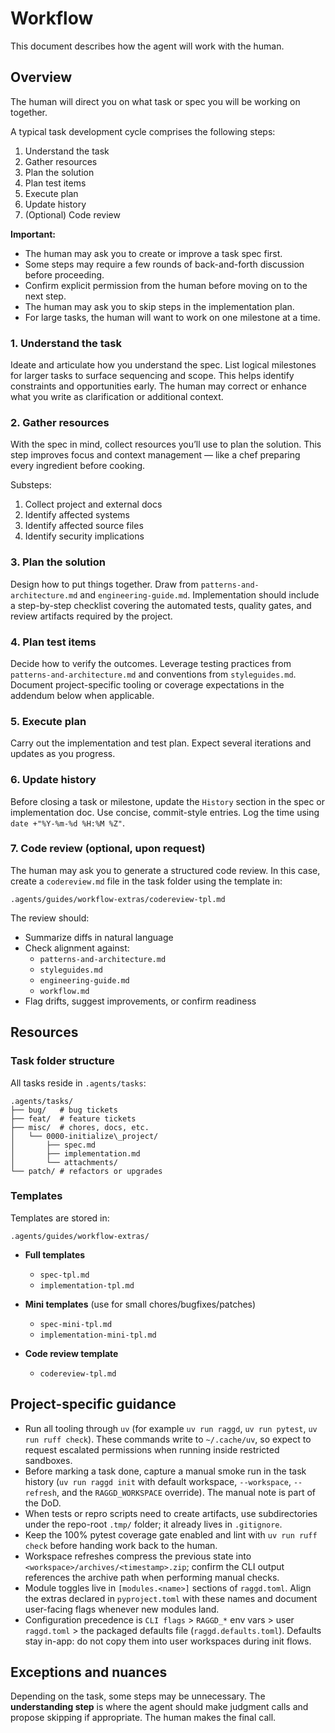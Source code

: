 # Workflow

This document describes how the agent will work with the human.

## Overview

The human will direct you on what task or spec you will be working on together.

A typical task development cycle comprises the following steps:

1. Understand the task
2. Gather resources
3. Plan the solution
4. Plan test items
5. Execute plan
6. Update history
7. (Optional) Code review

**Important:**

- The human may ask you to create or improve a task spec first.
- Some steps may require a few rounds of back-and-forth discussion before proceeding.
- Confirm explicit permission from the human before moving on to the next step.
- The human may ask you to skip steps in the implementation plan.
- For large tasks, the human will want to work on one milestone at a time.

### 1. Understand the task
Ideate and articulate how you understand the spec.
List logical milestones for larger tasks to surface sequencing and scope.
This helps identify constraints and opportunities early.
The human may correct or enhance what you write as clarification or additional context.

### 2. Gather resources
With the spec in mind, collect resources you’ll use to plan the solution.
This step improves focus and context management — like a chef preparing every ingredient before cooking.

Substeps:
1. Collect project and external docs
2. Identify affected systems
3. Identify affected source files
4. Identify security implications

### 3. Plan the solution
Design how to put things together.
Draw from `patterns-and-architecture.md` and `engineering-guide.md`.
Implementation should include a step-by-step checklist
covering the automated tests, quality gates, and review artifacts required by the project.

### 4. Plan test items
Decide how to verify the outcomes.
Leverage testing practices from `patterns-and-architecture.md` and conventions from `styleguides.md`.
Document project-specific tooling or coverage expectations in the addendum below when applicable.

### 5. Execute plan
Carry out the implementation and test plan.
Expect several iterations and updates as you progress.

### 6. Update history
Before closing a task or milestone, update the `History` section in the spec or implementation doc.
Use concise, commit-style entries.
Log the time using `date +"%Y-%m-%d %H:%M %Z"`.

### 7. Code review (optional, upon request)
The human may ask you to generate a structured code review.
In this case, create a `codereview.md` file in the task folder using the template in:

```
.agents/guides/workflow-extras/codereview-tpl.md
```

The review should:
- Summarize diffs in natural language
- Check alignment against:
  - `patterns-and-architecture.md`
  - `styleguides.md`
  - `engineering-guide.md`
  - `workflow.md`
- Flag drifts, suggest improvements, or confirm readiness


## Resources

### Task folder structure

All tasks reside in `.agents/tasks`:

```
.agents/tasks/
├── bug/   # bug tickets
├── feat/  # feature tickets
├── misc/  # chores, docs, etc.
│   └── 0000-initialize\_project/
│       ├── spec.md
│       ├── implementation.md
│       └── attachments/
└── patch/ # refactors or upgrades
```

### Templates

Templates are stored in:

```
.agents/guides/workflow-extras/
```

- **Full templates**
  - `spec-tpl.md`
  - `implementation-tpl.md`

- **Mini templates** (use for small chores/bugfixes/patches)
  - `spec-mini-tpl.md`
  - `implementation-mini-tpl.md`

- **Code review template**
  - `codereview-tpl.md`


## Project-specific guidance

- Run all tooling through `uv` (for example `uv run raggd`, `uv run pytest`,
  `uv run ruff check`). These commands write to `~/.cache/uv`, so expect to
  request escalated permissions when running inside restricted sandboxes.
- Before marking a task done, capture a manual smoke run in the task history
  (`uv run raggd init` with default workspace, `--workspace`, `--refresh`, and
  the `RAGGD_WORKSPACE` override). The manual note is part of the DoD.
- When tests or repro scripts need to create artifacts, use subdirectories under
  the repo-root `.tmp/` folder; it already lives in `.gitignore`.
- Keep the 100% pytest coverage gate enabled and lint with `uv run ruff check`
  before handing work back to the human.
- Workspace refreshes compress the previous state into
  `<workspace>/archives/<timestamp>.zip`; confirm the CLI output references the
  archive path when performing manual checks.
- Module toggles live in `[modules.<name>]` sections of `raggd.toml`. Align the
  extras declared in `pyproject.toml` with these names and document user-facing
  flags whenever new modules land.
- Configuration precedence is `CLI flags` > `RAGGD_*` env vars > user
  `raggd.toml` > the packaged defaults file (`raggd.defaults.toml`). Defaults
  stay in-app: do not copy them into user workspaces during init flows.


## Exceptions and nuances

Depending on the task, some steps may be unnecessary.
The **understanding step** is where the agent should make judgment calls and propose skipping if appropriate.
The human makes the final call.
